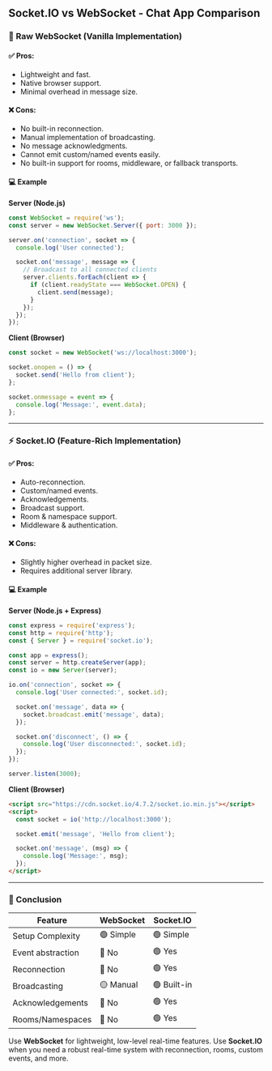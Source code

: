 ## Socket.IO vs WebSocket - Chat App Comparison

### 🔌 Raw WebSocket (Vanilla Implementation)

#### ✅ Pros:
- Lightweight and fast.
- Native browser support.
- Minimal overhead in message size.

#### ❌ Cons:
- No built-in reconnection.
- Manual implementation of broadcasting.
- No message acknowledgments.
- Cannot emit custom/named events easily.
- No built-in support for rooms, middleware, or fallback transports.

#### 💻 Example

**Server (Node.js)**
```js
const WebSocket = require('ws');
const server = new WebSocket.Server({ port: 3000 });

server.on('connection', socket => {
  console.log('User connected');

  socket.on('message', message => {
    // Broadcast to all connected clients
    server.clients.forEach(client => {
      if (client.readyState === WebSocket.OPEN) {
        client.send(message);
      }
    });
  });
});
```

**Client (Browser)**
```js
const socket = new WebSocket('ws://localhost:3000');

socket.onopen = () => {
  socket.send('Hello from client');
};

socket.onmessage = event => {
  console.log('Message:', event.data);
};
```

---

### ⚡ Socket.IO (Feature-Rich Implementation)

#### ✅ Pros:
- Auto-reconnection.
- Custom/named events.
- Acknowledgements.
- Broadcast support.
- Room & namespace support.
- Middleware & authentication.

#### ❌ Cons:
- Slightly higher overhead in packet size.
- Requires additional server library.

#### 💻 Example

**Server (Node.js + Express)**
```js
const express = require('express');
const http = require('http');
const { Server } = require('socket.io');

const app = express();
const server = http.createServer(app);
const io = new Server(server);

io.on('connection', socket => {
  console.log('User connected:', socket.id);

  socket.on('message', data => {
    socket.broadcast.emit('message', data);
  });

  socket.on('disconnect', () => {
    console.log('User disconnected:', socket.id);
  });
});

server.listen(3000);
```

**Client (Browser)**
```html
<script src="https://cdn.socket.io/4.7.2/socket.io.min.js"></script>
<script>
  const socket = io('http://localhost:3000');

  socket.emit('message', 'Hello from client');

  socket.on('message', (msg) => {
    console.log('Message:', msg);
  });
</script>
```

---

### 🧠 Conclusion
| Feature                  | WebSocket | Socket.IO |
|--------------------------|-----------|-----------|
| Setup Complexity         | 🟢 Simple | 🟢 Simple |
| Event abstraction        | 🔴 No     | 🟢 Yes    |
| Reconnection             | 🔴 No     | 🟢 Yes    |
| Broadcasting             | 🟡 Manual | 🟢 Built-in |
| Acknowledgements         | 🔴 No     | 🟢 Yes    |
| Rooms/Namespaces         | 🔴 No     | 🟢 Yes    |

Use **WebSocket** for lightweight, low-level real-time features. Use **Socket.IO** when you need a robust real-time system with reconnection, rooms, custom events, and more.

